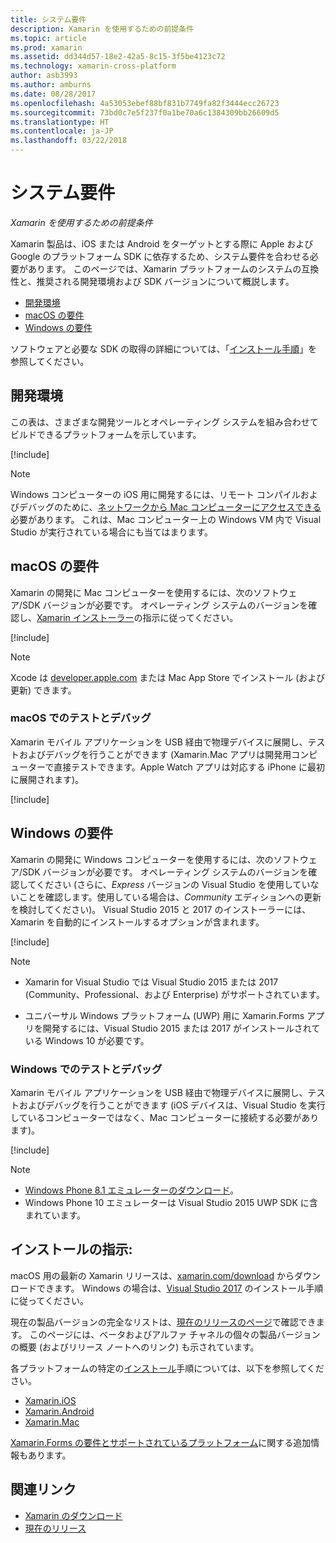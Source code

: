 ```yaml
---
title: システム要件
description: Xamarin を使用するための前提条件
ms.topic: article
ms.prod: xamarin
ms.assetid: dd344d57-18e2-42a5-8c15-3f5be4123c72
ms.technology: xamarin-cross-platform
author: asb3993
ms.author: amburns
ms.date: 08/28/2017
ms.openlocfilehash: 4a53053ebef88bf831b7749fa82f3444ecc26723
ms.sourcegitcommit: 73bd0c7e5f237f0a1be70a6c1384309bb26609d5
ms.translationtype: HT
ms.contentlocale: ja-JP
ms.lasthandoff: 03/22/2018
---
```

# <a name="system-requirements"></a>システム要件

_Xamarin を使用するための前提条件_

Xamarin 製品は、iOS または Android をターゲットとする際に Apple および Google のプラットフォーム SDK に依存するため、システム要件を合わせる必要があります。 このページでは、Xamarin プラットフォームのシステムの互換性と、推奨される開発環境および SDK バージョンについて概説します。

- [開発環境](#devenv)
- [macOS の要件](#mac)
- [Windows の要件](#windows)

ソフトウェアと必要な SDK の取得の詳細については、「[インストール手順](#install)」を参照してください。

<a name="devenv" />

## <a name="development-environments"></a>開発環境

この表は、さまざまな開発ツールとオペレーティング システムを組み合わせてビルドできるプラットフォームを示しています。

[!include[](~/cross-platform/includes/development-environment.md)]


> [!NOTE]
> Windows コンピューターの iOS 用に開発するには、リモート コンパイルおよびデバッグのために、[ネットワークから Mac コンピューターにアクセスできる](~/ios/get-started/installation/windows/connecting-to-mac/index.md)必要があります。 これは、Mac コンピューター上の Windows VM 内で Visual Studio が実行されている場合にも当てはまります。

<a name="mac" />

## <a name="macos-requirements"></a>macOS の要件

Xamarin の開発に Mac コンピューターを使用するには、次のソフトウェア/SDK バージョンが必要です。 オペレーティング システムのバージョンを確認し、[Xamarin インストーラー](#install)の指示に従ってください。

[!include[](~/cross-platform/includes/macos-requirements.md)]

> [!NOTE]
> Xcode は [developer.apple.com](https://developer.apple.com/xcode/download/) または Mac App Store でインストール (および更新) できます。

### <a name="testing--debugging-on-macos"></a>macOS でのテストとデバッグ

Xamarin モバイル アプリケーションを USB 経由で物理デバイスに展開し、テストおよびデバッグを行うことができます (Xamarin.Mac アプリは開発用コンピューターで直接テストできます。Apple Watch アプリは対応する iPhone に最初に展開されます)。

[!include[](~/cross-platform/includes/macos-testing.md)]


<a name="windows" />

## <a name="windows-requirements"></a>Windows の要件

Xamarin の開発に Windows コンピューターを使用するには、次のソフトウェア/SDK バージョンが必要です。
オペレーティング システムのバージョンを確認してください (さらに、*Express* バージョンの Visual Studio を使用していないことを確認します。使用している場合は、*Community* エディションへの更新を検討してください)。
Visual Studio 2015 と 2017 のインストーラーには、Xamarin を自動的にインストールするオプションが含まれます。

[!include[](~/cross-platform/includes/windows-requirements.md)]


> [!NOTE]
>
>* Xamarin for Visual Studio では Visual Studio 2015 または 2017 (Community、Professional、および Enterprise) がサポートされています。
>
>* ユニバーサル Windows プラットフォーム (UWP) 用に Xamarin.Forms アプリを開発するには、Visual Studio 2015 または 2017 がインストールされている Windows 10 が必要です。


### <a name="testing--debugging-on-windows"></a>Windows でのテストとデバッグ

Xamarin モバイル アプリケーションを USB 経由で物理デバイスに展開し、テストおよびデバッグを行うことができます (iOS デバイスは、Visual Studio を実行しているコンピューターではなく、Mac コンピューターに接続する必要があります)。

[!include[](~/cross-platform/includes/windows-testing.md)]


> [!NOTE]
>
>* [Windows Phone 8.1 エミュレーターのダウンロード](https://www.microsoft.com/en-us/download/details.aspx?id=43719)。
>* Windows Phone 10 エミュレーターは Visual Studio 2015 UWP SDK に含まれています。

<a name="install" />

## <a name="installation-instructions"></a>インストールの指示:

macOS 用の最新の Xamarin リリースは、[xamarin.com/download](http://xamarin.com/download) からダウンロードできます。 Windows の場合は、[Visual Studio 2017](https://docs.microsoft.com/en-us/visualstudio/install/install-visual-studio) のインストール手順に従ってください。

現在の製品バージョンの完全なリストは、[現在のリリースのページ](http://developer.xamarin.com/releases/current/)で確認できます。 このページには、ベータおよびアルファ チャネルの個々の製品バージョンの概要 (およびリリース ノートへのリンク) も示されています。

各プラットフォームの特定の[インストール](~/cross-platform/get-started/installation/index.md)手順については、以下を参照してください。

- [Xamarin.iOS](~/ios/get-started/installation/index.md)
- [Xamarin.Android](~/android/get-started/installation/index.md)
- [Xamarin.Mac](~/mac/get-started/installation.md)

[Xamarin.Forms の要件とサポートされているプラットフォーム](~/xamarin-forms/get-started/installation.md)に関する追加情報もあります。


## <a name="related-links"></a>関連リンク

- [Xamarin のダウンロード](https://xamarin.com/download/)
- [現在のリリース](https://developer.xamarin.com/releases/current/)
